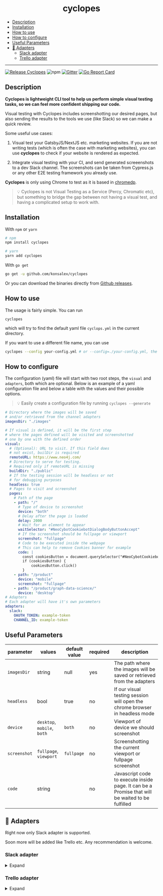 # <h1 align="center"> cyclopes </h1>

<!-- toc -->

- [Description](#description)
- [Installation](#installation)
- [How to use](#how-to-use)
- [How to configure](#how-to-configure)
- [Useful Parameters](#useful-parameters)
- [🔌 Adapters](#---adapters)
  - [Slack adapter](#slack-adapter)
  - [Trello adapter](#trello-adapter)

<!-- tocstop -->

---

[![Release Cyclopes](https://github.com/konsalex/cyclopes/actions/workflows/release.yaml/badge.svg)](https://github.com/konsalex/cyclopes/actions/workflows/release.yaml)
![npm](https://img.shields.io/npm/v/cyclopes)
[![Gitter](https://badges.gitter.im/cyclopes-clip/community.svg)](https://gitter.im/cyclopes-clip/community?utm_source=badge&utm_medium=badge&utm_campaign=pr-badge)
[![Go Report Card](https://goreportcard.com/badge/github.com/konsalex/cyclopes)](https://goreportcard.com/report/github.com/konsalex/cyclopes)

## Description

**Cyclopes is lightweight CLI tool to help us perform simple visual testing tasks, so we can feel more confident shipping our code.**

Visual testing with Cyclopes includes screenshotting our desired pages, but also sending the results to the tools we use (like Slack) so we can make a quick review.

Some useful use cases:

1. Visual test your GatsbyJS/NextJS etc. marketing websites. If you are not writing tests (which is often the case with marketing websites), you can use **cyclopes** to check if your website is rendered as expected.

2. Integrate visual testing with your CI, and send generated screeenshots to a dev Slack channel. The screenshots can be taken from Cypress.js or any other E2E testing framework you already use.

**Cyclopes** is only using Chrome to test as it is based in [chromedp](https://github.com/chromedp/chromedp).

> 💡 Cyclopes is not Visual Testing as a Service (Percy, Chromatic etc), but something to bridge the gap between not having a visual test, and having a complicated setup to work with.

## Installation

With `npm` or `yarn`

```bash
# npm
npm install cyclopes

# yarn
yarn add cyclopes
```

With `go get`

```bash
go get -u github.com/konsalex/cyclopes
```

Or you can download the binaries directly from [Github releases](https://github.com/konsalex/cyclopes/releases).

## How to use

The usage is fairly simple. You can run

```
cyclopes
```

which will try to find the default yaml file `cyclops.yml` in the current directory.

If you want to use a different file name, you can use

```bash
cyclopes --config your-config.yml # or --config=./your-config.yml, the first provides better path auto-completion
```

## How to configure

The configuration (yaml) file will start with two root steps, the `visual` and `adapters`, both which are optional. Below is an example of a yaml configuration file and below a table with the values and their possible options.

> 💡 Easily create a configuration file by running `cyclopes --generate`

```yaml
# Directory where the images will be saved
# and/or retrieved from the channel adapters
imagesDir: "./images"

# If visual is defined, it will be the first step
# where the pages defined will be visited and screenshotted
# one by one with the defined order
visual:
  # (Optional): URL to visit. If this field does
  # not exist, builDir is required
  remoteURL: https://www.neo4j.com/
  # Directory to serve for testing.
  # Required only if remoteURL is missing
  buildDir: "./public"
  # If the testing session will be headless or not
  # for debugging purposes
  headless: true
  # Pages to visit and screenshot
  pages:
    # Path of the page
    - path: "/"
      # Type of device to screenshot
      device: "both"
      # Delay after the page is loaded
      delay: 2000
      # Wait for an element to appear
      waitSelector: "#NeoCybotCookiebotDialogBodyButtonAccept"
      # If the screenshot should be fullpage or viewport
      screenshot: "fullpage"
      # Code to be executed inside the webpage
      # This can help to remove Cookies banner for example
      code: |
        const cookiesButton = document.querySelector("#NeoCybotCookiebotDialogBodyButtonAccept")
        if (cookiesButton) {
            cookiesButton.click()
        }
    - path: "/product"
      device: "mobile"
      screenshot: "fullpage"
    - path: "/product/graph-data-science/"
      device: "desktop"
# Adapters
# Each adapter will have it's own parameters
adapters:
  slack:
    OAUTH_TOKEN: example-token
    CHANNEL_ID: example-token
```

## Useful Parameters

| parameter    | values                      | default value | required | description                                                                                     |
| ------------ | --------------------------- | ------------- | -------- | ----------------------------------------------------------------------------------------------- |
| `imagesDir`  | string                      | null          | yes      | The path where the images will be saved or retrieved from the adapters                          |
| `headless`   | bool                        | true          | no       | If our visual testing session will open the chrome browser in headless mode                     |
| `device`     | `desktop`, `mobile`, `both` | `both`        | no       | Viewport of device we should screenshot                                                         |
| `screenshot` | `fullpage`, `viewport`      | `fullpage`    | no       | Screenshotting the current viewport or fullpage screenshot                                      |
| `code`       | string                      |               | no       | Javascript code to execute inside page. It can be a Promise that will be waited to be fulfilled |

## 🔌 Adapters

Right now only Slack adapter is supported.

Soon more will be added like Trello etc. Any recommendation is welcome.

### Slack adapter

<details>
<summary>Expand</summary>

```yaml
slack:
  oauth_token: example-token
  channel_id: example-channel-id
```

or as _environment variables_

```sh
export ADAPTERS_SLACK_CHANNEL_ID=example-channel-id
export ADAPTERS_SLACK_OAUTH_TOKEN=example-token
```

</details>

### Trello adapter

<details>
<summary>Expand</summary>

```yaml
trello:
  key: example-key
  token: example-token
  # check this from the URL
  # Example https://trello.com/b/<board-id>
  board_id: example-board-id
  # Find it inside: https://trello.com/b/<board-id>.json
  list_id: example-list-id
  # Will only append existing labels based on the name of the label
  labels: ["existing label 1", "existing label 2"]
```

or as _environment variables_

```sh
export ADAPTERS_TRELLO_KEY=example-example-key
export ADAPTERS_TRELLO_TOKEN=example-example-token
export ADAPTERS_TRELLO_BOARD_ID=example-board-id
export ADAPTERS_TRELLO_LIST_ID=example-list-id
```

</details>
